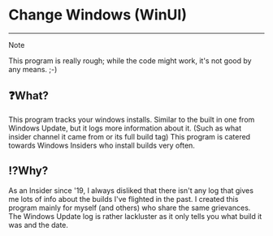 ﻿# Change Windows (WinUI)

---

> [!NOTE]
> This program is really rough; while the code might work, it's not good by any means. ;-)

## ❓What?
This program tracks your windows installs. Similar to the built in one from Windows Update, but it logs more information about it. (Such as what insider channel it came from or its full build tag)
This program is catered towards Windows Insiders who install builds very often. 

## ⁉️Why?
As an Insider since '19, I always disliked that there isn't any log that gives me lots of info about the builds I've flighted in the past. I created this program mainly for myself (and others) who share the same grievances. The Windows Update log is rather lackluster as it only tells you what build it was and the date.